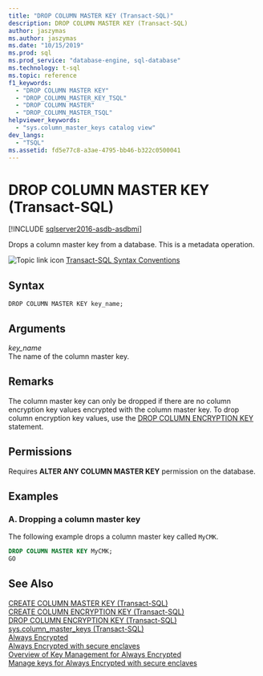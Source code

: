 ```yaml
---
title: "DROP COLUMN MASTER KEY (Transact-SQL)"
description: DROP COLUMN MASTER KEY (Transact-SQL)
author: jaszymas
ms.author: jaszymas
ms.date: "10/15/2019"
ms.prod: sql
ms.prod_service: "database-engine, sql-database"
ms.technology: t-sql
ms.topic: reference
f1_keywords:
  - "DROP COLUMN MASTER KEY"
  - "DROP_COLUMN_MASTER_KEY_TSQL"
  - "DROP COLUMN MASTER"
  - "DROP_COLUMN_MASTER_TSQL"
helpviewer_keywords:
  - "sys.column_master_keys catalog view"
dev_langs:
  - "TSQL"
ms.assetid: fd5e77c8-a3ae-4795-bb46-b322c0500041
---
```

# DROP COLUMN MASTER KEY (Transact-SQL)

[!INCLUDE [sqlserver2016-asdb-asdbmi](../../includes/applies-to-version/sqlserver2016-asdb-asdbmi.md)]

  Drops a column master key from a database. This is a metadata operation.  
  
 ![Topic link icon](../../database-engine/configure-windows/media/topic-link.gif "Topic link icon") [Transact-SQL Syntax Conventions](../../t-sql/language-elements/transact-sql-syntax-conventions-transact-sql.md)  
  
## Syntax  
  
```syntaxsql
DROP COLUMN MASTER KEY key_name;  
```  

## Arguments
 *key_name*  
 The name of the column master key.  
  
## Remarks
 The column master key can only be dropped if there are no column encryption key values encrypted with the column master key. To drop column encryption key values, use the [DROP COLUMN ENCRYPTION KEY](../../t-sql/statements/drop-column-encryption-key-transact-sql.md) statement.  
  
## Permissions  
 Requires **ALTER ANY COLUMN MASTER KEY** permission on the database.  
  
## Examples  
  
### A. Dropping a column master key  
 The following example drops a column master key called `MyCMK`.  
  
```sql  
DROP COLUMN MASTER KEY MyCMK;  
GO  
```  
  
## See Also  
 [CREATE COLUMN MASTER KEY &#40;Transact-SQL&#41;](../../t-sql/statements/create-column-master-key-transact-sql.md)   
 [CREATE COLUMN ENCRYPTION KEY &#40;Transact-SQL&#41;](../../t-sql/statements/create-column-encryption-key-transact-sql.md)   
 [DROP COLUMN ENCRYPTION KEY &#40;Transact-SQL&#41;](../../t-sql/statements/drop-column-encryption-key-transact-sql.md)   
 [sys.column_master_keys &#40;Transact-SQL&#41;](../../relational-databases/system-catalog-views/sys-column-master-keys-transact-sql.md)  
 [Always Encrypted](../../relational-databases/security/encryption/always-encrypted-database-engine.md)   
 [Always Encrypted with secure enclaves](../../relational-databases/security/encryption/always-encrypted-enclaves.md)   
 [Overview of Key Management for Always Encrypted](../../relational-databases/security/encryption/overview-of-key-management-for-always-encrypted.md)   
 [Manage keys for Always Encrypted with secure enclaves](../../relational-databases/security/encryption/always-encrypted-enclaves-manage-keys.md)   
  
  
